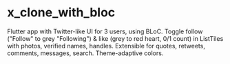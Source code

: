 # x_clone_with_bloc
Flutter app with Twitter-like UI for 3 users, using BLoC. Toggle follow ("Follow" to grey "Following") &amp; like (grey to red heart, 0/1 count) in ListTiles with photos, verified names, handles. Extensible for quotes, retweets, comments, messages, search. Theme-adaptive colors. 
